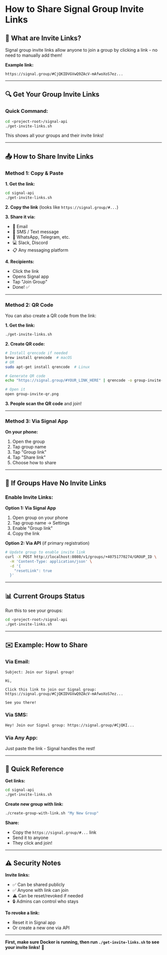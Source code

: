 # How to Share Signal Group Invite Links

## 📱 **What are Invite Links?**

Signal group invite links allow anyone to join a group by clicking a link - no need to manually add them!

**Example link:**
```
https://signal.group/#CjQKIDVGVwQ9ZAcV-mAfwoXoS7ez...
```

---

## 🔍 **Get Your Group Invite Links**

### Quick Command:
```bash
cd <project-root>/signal-api
./get-invite-links.sh
```

This shows all your groups and their invite links!

---

## 📤 **How to Share Invite Links**

### Method 1: Copy & Paste

**1. Get the link:**
```bash
cd signal-api
./get-invite-links.sh
```

**2. Copy the link** (looks like `https://signal.group/#...`)

**3. Share it via:**
- 📧 Email
- 💬 SMS / Text message
- 📱 WhatsApp, Telegram, etc.
- 💻 Slack, Discord
- 📋 Any messaging platform

**4. Recipients:**
- Click the link
- Opens Signal app
- Tap "Join Group"
- Done! ✅

---

### Method 2: QR Code

You can also create a QR code from the link:

**1. Get the link:**
```bash
./get-invite-links.sh
```

**2. Create QR code:**
```bash
# Install qrencode if needed
brew install qrencode  # macOS
# OR
sudo apt-get install qrencode  # Linux

# Generate QR code
echo "https://signal.group/#YOUR_LINK_HERE" | qrencode -o group-invite-qr.png

# Open it
open group-invite-qr.png
```

**3. People scan the QR code** and join!

---

### Method 3: Via Signal App

**On your phone:**
1. Open the group
2. Tap group name
3. Tap "Group link"
4. Tap "Share link"
5. Choose how to share

---

## 🔧 **If Groups Have No Invite Links**

### Enable Invite Links:

**Option 1: Via Signal App**
1. Open group on your phone
2. Tap group name → Settings
3. Enable "Group link"
4. Copy the link

**Option 2: Via API** (if primary registration)
```bash
# Update group to enable invite link
curl -X POST http://localhost:8080/v1/groups/+40751770274/GROUP_ID \
  -H 'Content-Type: application/json' \
  -d '{
    "resetLink": true
  }'
```

---

## 📊 **Current Groups Status**

Run this to see your groups:
```bash
cd <project-root>/signal-api
./get-invite-links.sh
```

---

## ✉️ **Example: How to Share**

### Via Email:
```
Subject: Join our Signal group!

Hi,

Click this link to join our Signal group:
https://signal.group/#CjQKIDVGVwQ9ZAcV-mAfwoXoS7ez...

See you there!
```

### Via SMS:
```
Hey! Join our Signal group: https://signal.group/#CjQKI...
```

### Via Any App:
Just paste the link - Signal handles the rest!

---

## 🎯 **Quick Reference**

**Get links:**
```bash
cd signal-api
./get-invite-links.sh
```

**Create new group with link:**
```bash
./create-group-with-link.sh "My New Group"
```

**Share:**
- Copy the `https://signal.group/#...` link
- Send it to anyone
- They click and join!

---

## ⚠️ **Security Notes**

**Invite links:**
- ✅ Can be shared publicly
- ✅ Anyone with link can join
- ⚠️ Can be reset/revoked if needed
- 🔒 Admins can control who stays

**To revoke a link:**
- Reset it in Signal app
- Or create a new one via API

---

**First, make sure Docker is running, then run `./get-invite-links.sh` to see your invite links!** 📱

